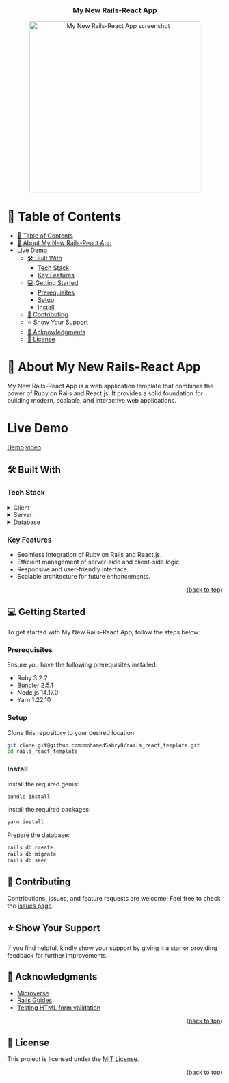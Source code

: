 <a name="readme-top"></a>

<div align="center">

  <h3><b>My New Rails-React App</b></h3>
  <img src="./splash_mock.png" alt="My New Rails-React App screenshot" width="400" height="auto">

</div>

# 📗 Table of Contents

- [📗 Table of Contents](#-table-of-contents)
- [📖 About My New Rails-React App ](#-about-my-new-rails-react-app-)
- [Live Demo](#live-demo)
  - [🛠 Built With ](#-built-with-)
    - [Tech Stack ](#tech-stack-)
    - [Key Features ](#key-features-)
  - [💻 Getting Started ](#-getting-started-)
    - [Prerequisites](#prerequisites)
    - [Setup](#setup)
    - [Install](#install)
  - [🤝 Contributing ](#-contributing-)
  - [⭐️ Show Your Support ](#️-show-your-support-)
  - [🙏 Acknowledgments ](#-acknowledgments-)
  - [📝 License ](#-license-)

# 📖 About My New Rails-React App <a name="about-my-new-rails-react-app"></a>

My New Rails-React App is a web application template that combines the power of Ruby on Rails and React.js. It provides a solid foundation for building modern, scalable, and interactive web applications.

# Live Demo

[Demo](https://my-new-rails-react-app-demo.com)
[video](https://www.loom.com/share/fa8d0563178c4b5fb19fc4849d3670bd?sid=657c532b-01e2-4f63-8fa7-58a891c2f6e8)

## 🛠 Built With <a name="built-with"></a>

### Tech Stack <a name="tech-stack"></a>

<details>
  <summary>Client</summary>
  <ul>
    <li><a href="https://rubyonrails.org">Ruby on Rails</a></li>
    <li><a href="https://reactjs.org/">React.js</a></li>
    <li><a href="https://sass-lang.com/">Sass</a></li>
  </ul>
</details>

<details>
  <summary>Server</summary>
  <ul>
    <li><a href="https://rubyonrails.org">Ruby on Rails</a></li>
  </ul>
</details>

<details>
<summary>Database</summary>
  <ul>
    <li><a href="https://www.postgresql.org/">PostgreSQL</a></li>
  </ul>
</details>

### Key Features <a name="key-features"></a>

- Seamless integration of Ruby on Rails and React.js.
- Efficient management of server-side and client-side logic.
- Responsive and user-friendly interface.
- Scalable architecture for future enhancements.

<p align="right">(<a href="#readme-top">back to top</a>)</p>

## 💻 Getting Started <a name="getting-started"></a>

To get started with My New Rails-React App, follow the steps below:

### Prerequisites

Ensure you have the following prerequisites installed:

- Ruby 3.2.2
- Bundler 2.5.1
- Node.js 14.17.0
- Yarn 1.22.10

### Setup

Clone this repository to your desired location:

```bash
git clone git@github.com:mohamedSabry0/rails_react_template.git
cd rails_react_template
```

### Install

Install the required gems:

```bash
bundle install
```

Install the required packages:

```bash
yarn install
```

Prepare the database:

```bash
rails db:create
rails db:migrate
rails db:seed
```

## 🤝 Contributing <a name="contributing"></a>

Contributions, issues, and feature requests are welcome! Feel free to check the [issues page](https://github.com/mohamedSabry0/rails_react_template/issues).

## ⭐️ Show Your Support <a name="support"></a>

If you find helpful, kindly show your support by giving it a star or providing feedback for further improvements.

## 🙏 Acknowledgments <a name="acknowledgments"></a>

- [Microverse](https://www.microverse.org/)
- [Rails Guides](https://guides.rubyonrails.org/)
- [Testing HTML form validation](https://stackoverflow.com/a/48206413)

<p align="right">(<a href="#readme-top">back to top</a>)</p>

## 📝 License <a name="license"></a>

This project is licensed under the [MIT License](./LICENSE).

<p align="right">(<a href="#readme-top">back to top</a>)</p>
